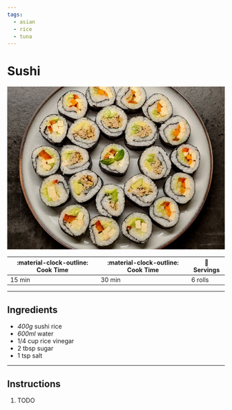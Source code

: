 ```yaml
---
tags:
  - asian
  - rice
  - tuna
---
```


# Sushi


![image](image.jpg)

| :material-clock-outline: Cook Time | :material-clock-outline: Cook Time | :fork_and_knife: Servings |
|------------------------------------|------------------------------------|---------------------------|
| 15 min                             | 30 min                             | 6 rolls                   |

---

## Ingredients

- _400g_ sushi rice
- _600ml_ water
- 1/4 cup rice vinegar
- 2 tbsp sugar
- 1 tsp salt

---

## Instructions

1. TODO
